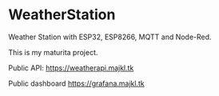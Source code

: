 # WeatherStation
Weather Station with ESP32, ESP8266, MQTT and Node-Red.

This is my maturita project.

Public API: https://weatherapi.majkl.tk

Public dashboard https://grafana.majkl.tk

